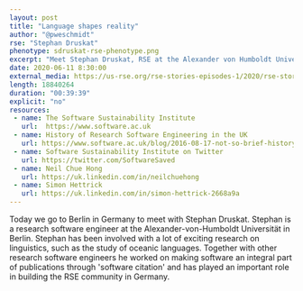 ```yaml
---
layout: post
title: "Language shapes reality"
author: "@pweschmidt"
rse: "Stephan Druskat"
phenotype: sdruskat-rse-phenotype.png
excerpt: "Meet Stephan Druskat, RSE at the Alexander von Humboldt University in Berlin, Germany. Listen to Stephan explaining the exciting work he does in linguistics and how software supports this important research.  "
date: 2020-06-11 8:30:00
external_media: https://us-rse.org/rse-stories-episodes-1/2020/rse-stories-stephan-druskat-episode-24.mp3
length: 18840264
duration: "00:39:39"
explicit: "no"
resources:
 - name: The Software Sustainability Institute
   url:  https://www.software.ac.uk
 - name: History of Research Software Engineering in the UK
   url: https://www.software.ac.uk/blog/2016-08-17-not-so-brief-history-research-software-engineers
 - name: Software Sustainability Institute on Twitter
   url: https://twitter.com/SoftwareSaved
 - name: Neil Chue Hong
   url: https://uk.linkedin.com/in/neilchuehong
 - name: Simon Hettrick
   url: https://uk.linkedin.com/in/simon-hettrick-2668a9a
---
```


Today we go to Berlin in Germany to meet with Stephan Druskat. Stephan is a research software engineer at
the Alexander-von-Humboldt Universität in Berlin. Stephan has been involved with a lot of exciting research on
linguistics, such as the study of oceanic languages. Together with other research software engineers he worked on
making software an integral part of publications through 'software citation' and has played an important role in
building the RSE community in Germany.

